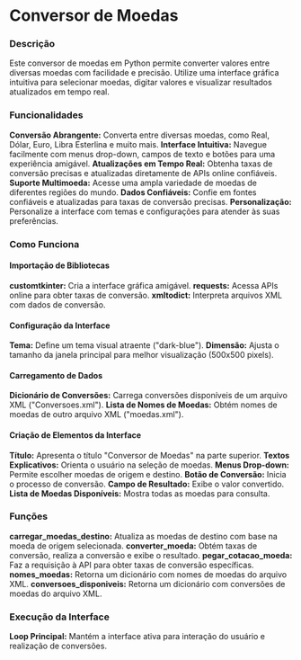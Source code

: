 # Conversor de Moedas 
### Descrição
Este conversor de moedas em Python permite converter valores entre diversas moedas com facilidade e precisão. Utilize uma interface gráfica intuitiva para selecionar moedas, digitar valores e visualizar resultados atualizados em tempo real.

### Funcionalidades
**Conversão Abrangente:** Converta entre diversas moedas, como Real, Dólar, Euro, Libra Esterlina e muito mais.
**Interface Intuitiva:** Navegue facilmente com menus drop-down, campos de texto e botões para uma experiência amigável.
**Atualizações em Tempo Real:** Obtenha taxas de conversão precisas e atualizadas diretamente de APIs online confiáveis.
**Suporte Multimoeda:** Acesse uma ampla variedade de moedas de diferentes regiões do mundo.
**Dados Confiáveis:** Confie em fontes confiáveis e atualizadas para taxas de conversão precisas.
**Personalização:** Personalize a interface com temas e configurações para atender às suas preferências.

### Como Funciona

#### Importação de Bibliotecas

**customtkinter:** Cria a interface gráfica amigável.
**requests:** Acessa APIs online para obter taxas de conversão.
**xmltodict:** Interpreta arquivos XML com dados de conversão.

#### Configuração da Interface

**Tema:** Define um tema visual atraente ("dark-blue").
**Dimensão:** Ajusta o tamanho da janela principal para melhor visualização (500x500 pixels).

#### Carregamento de Dados

**Dicionário de Conversões:** Carrega conversões disponíveis de um arquivo XML ("Conversoes.xml").
**Lista de Nomes de Moedas:** Obtém nomes de moedas de outro arquivo XML ("moedas.xml").

#### Criação de Elementos da Interface

**Título:** Apresenta o título "Conversor de Moedas" na parte superior.
**Textos Explicativos:** Orienta o usuário na seleção de moedas.
**Menus Drop-down:** Permite escolher moedas de origem e destino.
**Botão de Conversão:** Inicia o processo de conversão.
**Campo de Resultado:** Exibe o valor convertido.
**Lista de Moedas Disponíveis:** Mostra todas as moedas para consulta.

### Funções

**carregar_moedas_destino:** Atualiza as moedas de destino com base na moeda de origem selecionada.
**converter_moeda:** Obtém taxas de conversão, realiza a conversão e exibe o resultado.
**pegar_cotacao_moeda:** Faz a requisição à API para obter taxas de conversão específicas.
**nomes_moedas:** Retorna um dicionário com nomes de moedas do arquivo XML.
**conversoes_disponiveis:** Retorna um dicionário com conversões de moedas do arquivo XML.

### Execução da Interface

**Loop Principal:** Mantém a interface ativa para interação do usuário e realização de conversões.